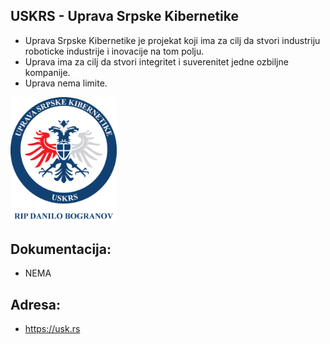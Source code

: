 ## USKRS - Uprava Srpske Kibernetike 

- Uprava Srpske Kibernetike je projekat koji ima za cilj da stvori industriju roboticke industrije i inovacije na tom polju.
- Uprava ima za cilj da stvori integritet i suverenitet jedne ozbiljne kompanije.
- Uprava nema limite.

<p>
 <img src="https://github.com/antistereotip/uskrs/blob/master/uskrs.jpg" width="170" />
</p>

## Dokumentacija:
 
- NEMA

## Adresa:

- https://usk.rs
